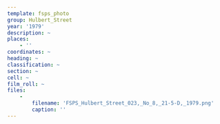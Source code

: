 ```yaml
---
template: fsps_photo
group: Hulbert_Street
year: '1979'
description: ~
places:
    - ''
coordinates: ~
heading: ~
classification: ~
section: ~
cell: ~
film_roll: ~
files:
    -
        filename: 'FSPS_Hulbert_Street_023,_No_8,_21-5-D,_1979.png'
        caption: ''
---
```

